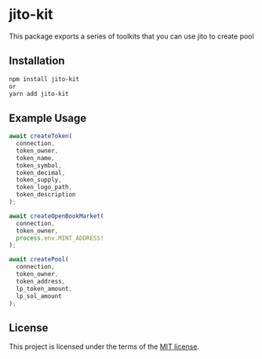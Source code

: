 # jito-kit

This package exports a series of toolkits that you can use jito to create pool

## Installation

```bash
npm install jito-kit
or
yarn add jito-kit
```

## Example Usage

```js
await createToken(
  connection,
  token_owner,
  token_name,
  token_symbol,
  token_decimal,
  token_supply,
  token_logo_path,
  token_description
);

await createOpenBookMarket(
  connection,
  token_owner,
  process.env.MINT_ADDRESS!
);

await createPool(
  connection,
  token_owner,
  token_address,
  lp_token_amount,
  lp_sol_amount
);
```

## License

This project is licensed under the terms of the
[MIT license](/LICENSE).
